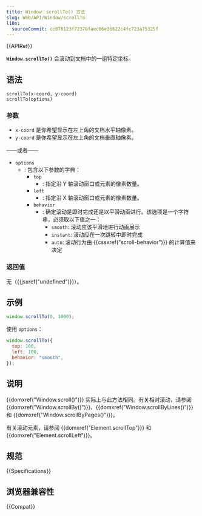 ```yaml
---
title: Window：scrollTo() 方法
slug: Web/API/Window/scrollTo
l10n:
  sourceCommit: cc070123f72376faec06e36622c4fc723a75325f
---
```


{{APIRef}}

**`Window.scrollTo()`** 会滚动到文档中的一组特定坐标。

## 语法

```js-nolint
scrollTo(x-coord, y-coord)
scrollTo(options)
```

### 参数

- `x-coord` 是你希望显示在左上角的文档水平轴像素。
- `y-coord` 是你希望显示在左上角的文档垂直轴像素。

——或者——

- `options`
  - : 包含以下参数的字典：
    - `top`
      - : 指定沿 Y 轴滚动窗口或元素的像素数量。
    - `left`
      - : 指定沿 X 轴滚动窗口或元素的像素数量。
    - `behavior`
      - : 确定滚动是即时完成还是以平滑动画进行。该选项是一个字符串，必须取以下值之一：
        - `smooth`: 滚动应该平滑地进行动画展示
        - `instant`: 滚动应在一次跳转中即时完成
        - `auto`: 滚动行为由 {{cssxref("scroll-behavior")}} 的计算值来决定

### 返回值

无（{{jsxref("undefined")}}）。

## 示例

```js
window.scrollTo(0, 1000);
```

使用 `options`：

```js
window.scrollTo({
  top: 100,
  left: 100,
  behavior: "smooth",
});
```

## 说明

{{domxref("Window.scroll()")}} 实际上与此方法相同。有关相对滚动，请参阅 {{domxref("Window.scrollBy()")}}、{{domxref("Window.scrollByLines()")}} 和 {{domxref("Window.scrollByPages()")}}。

有关滚动元素，请参阅 {{domxref("Element.scrollTop")}} 和 {{domxref("Element.scrollLeft")}}。

## 规范

{{Specifications}}

## 浏览器兼容性

{{Compat}}
